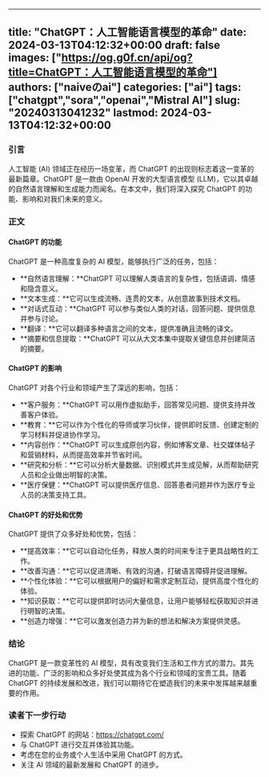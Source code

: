 
---
title: "ChatGPT：人工智能语言模型的革命"
date: 2024-03-13T04:12:32+00:00
draft: false
images: ["https://og.g0f.cn/api/og?title=ChatGPT：人工智能语言模型的革命"]
authors: ["naiveのai"]
categories: ["ai"]
tags: ["chatgpt","sora","openai","Mistral AI"]
slug: "20240313041232"
lastmod: 2024-03-13T04:12:32+00:00
---
### 引言

人工智能 (AI) 领域正在经历一场变革，而 ChatGPT 的出现则标志着这一变革的最新篇章。ChatGPT 是一款由 OpenAI 开发的大型语言模型 (LLM)，它以其卓越的自然语言理解和生成能力而闻名。在本文中，我们将深入探究 ChatGPT 的功能、影响和对我们未来的意义。

### 正文

#### ChatGPT 的功能

ChatGPT 是一种高度复杂的 AI 模型，能够执行广泛的任务，包括：

- **自然语言理解：**ChatGPT 可以理解人类语言的复杂性，包括语调、情感和隐含意义。
- **文本生成：**它可以生成流畅、连贯的文本，从创意故事到技术文档。
- **对话式互动：**ChatGPT 可以参与类似人类的对话，回答问题、提供信息并参与讨论。
- **翻译：**它可以翻译多种语言之间的文本，提供准确且流畅的译文。
- **摘要和信息提取：**ChatGPT 可以从大文本集中提取关键信息并创建简洁的摘要。

#### ChatGPT 的影响

ChatGPT 对各个行业和领域产生了深远的影响，包括：

- **客户服务：**ChatGPT 可以用作虚拟助手，回答常见问题、提供支持并改善客户体验。
- **教育：**它可以作为个性化的导师或学习伙伴，提供即时反馈、创建定制的学习材料并促进协作学习。
- **内容创作：**ChatGPT 可以生成原创内容，例如博客文章、社交媒体帖子和营销材料，从而提高效率并节省时间。
- **研究和分析：**它可以分析大量数据、识别模式并生成见解，从而帮助研究人员和企业做出明智的决策。
- **医疗保健：**ChatGPT 可以提供医疗信息、回答患者问题并作为医疗专业人员的决策支持工具。

#### ChatGPT 的好处和优势

ChatGPT 提供了众多好处和优势，包括：

- **提高效率：**它可以自动化任务，释放人类的时间来专注于更具战略性的工作。
- **改善沟通：**它可以促进清晰、有效的沟通，打破语言障碍并促进理解。
- **个性化体验：**它可以根据用户的偏好和需求定制互动，提供高度个性化的体验。
- **知识获取：**它可以提供即时访问大量信息，让用户能够轻松获取知识并进行明智的决策。
- **创造力增强：**它可以激发创造力并为新的想法和解决方案提供灵感。

### 结论

ChatGPT 是一款变革性的 AI 模型，具有改变我们生活和工作方式的潜力。其先进的功能、广泛的影响和众多好处使其成为各个行业和领域的宝贵工具。随着 ChatGPT 的持续发展和改进，我们可以期待它在塑造我们的未来中发挥越来越重要的作用。

### 读者下一步行动

- 探索 ChatGPT 的网站：https://chatgpt.com/
- 与 ChatGPT 进行交互并体验其功能。
- 考虑在您的业务或个人生活中采用 ChatGPT 的方式。
- 关注 AI 领域的最新发展和 ChatGPT 的进步。